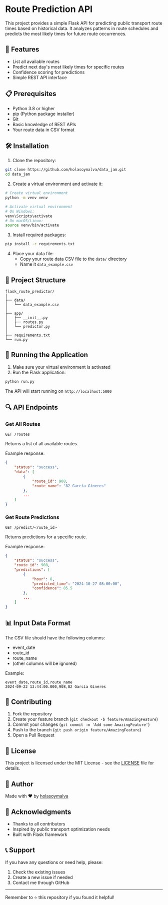 # Route Prediction API

This project provides a simple Flask API for predicting public transport route times based on historical data. It analyzes patterns in route schedules and predicts the most likely times for future route occurrences.

## 🚀 Features

- List all available routes
- Predict next day's most likely times for specific routes
- Confidence scoring for predictions
- Simple REST API interface

## 📋 Prerequisites

- Python 3.8 or higher
- pip (Python package installer)
- Git
- Basic knowledge of REST APIs
- Your route data in CSV format

## 🛠️ Installation

1. Clone the repository:
```bash
git clone https://github.com/holasoymalva/data_jam.git
cd data_jam
```

2. Create a virtual environment and activate it:
```bash
# Create virtual environment
python -m venv venv

# Activate virtual environment
# On Windows:
venv\Scripts\activate
# On macOS/Linux:
source venv/bin/activate
```

3. Install required packages:
```bash
pip install -r requirements.txt
```

4. Place your data file:
   - Copy your route data CSV file to the `data/` directory
   - Name it `data_example.csv`

## 📁 Project Structure
```
flask_route_predictor/
│
├── data/
│   └── data_example.csv
│
├── app/
│   ├── __init__.py
│   ├── routes.py
│   └── predictor.py
│
├── requirements.txt
└── run.py
```

## 🚀 Running the Application

1. Make sure your virtual environment is activated
2. Run the Flask application:
```bash
python run.py
```
The API will start running on `http://localhost:5000`

## 🔍 API Endpoints

### Get All Routes
```http
GET /routes
```
Returns a list of all available routes.

Example response:
```json
{
    "status": "success",
    "data": [
        {
            "route_id": 908,
            "route_name": "82 García Gíneres"
        },
        ...
    ]
}
```

### Get Route Predictions
```http
GET /predict/<route_id>
```
Returns predictions for a specific route.

Example response:
```json
{
    "status": "success",
    "route_id": 908,
    "predictions": [
        {
            "hour": 8,
            "predicted_time": "2024-10-27 08:00:00",
            "confidence": 85.5
        },
        ...
    ]
}
```

## 📊 Input Data Format

The CSV file should have the following columns:
- event_date
- route_id
- route_name
- (other columns will be ignored)

Example:
```csv
event_date,route_id,route_name
2024-09-22 13:44:00.000,908,82 García Gíneres
```

## 🤝 Contributing

1. Fork the repository
2. Create your feature branch (`git checkout -b feature/AmazingFeature`)
3. Commit your changes (`git commit -m 'Add some AmazingFeature'`)
4. Push to the branch (`git push origin feature/AmazingFeature`)
5. Open a Pull Request

## 📝 License

This project is licensed under the MIT License - see the [LICENSE](LICENSE) file for details.

## 👤 Author

Made with ❤️ by [holasoymalva](https://github.com/holasoymalva)

## 🙏 Acknowledgments

- Thanks to all contributors
- Inspired by public transport optimization needs
- Built with Flask framework

## 📞 Support

If you have any questions or need help, please:
1. Check the existing issues
2. Create a new issue if needed
3. Contact me through GitHub

---
Remember to ⭐️ this repository if you found it helpful!
